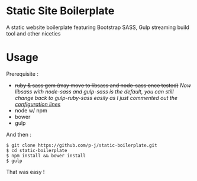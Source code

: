 Static Site Boilerplate
==================

A static website boilerplate featuring Bootstrap SASS, Gulp streaming build tool and other niceties

Usage
==================
Prerequisite :
- ~~ruby & sass gem (may move to libsass and node-sass once tested)~~ *Now libsass with node-sass and gulp-sass is the default, you can still change back to gulp-ruby-sass easily as I just commented out the [configuration lines](https://github.com/p-j/static-boilerplate/blob/master/gulpfile.js#L100-L117)*
- node w/ npm
- bower
- gulp

And then :

```
$ git clone https://github.com/p-j/static-boilerplate.git
$ cd static-boilerplate
$ npm install && bower install
$ gulp
```

That was easy !
